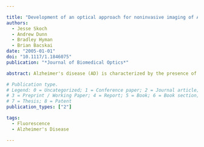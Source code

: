 ```yaml
---

title: "Development of an optical approach for noninvasive imaging of Alzheimer's disease pathology"
authors:
  - Jesse Skoch
  - Andrew Dunn
  - Bradley Hyman
  - Brian Bacskai
date: "2005-01-01"
doi: "10.1117/1.1846075"
publication: "*Journal of Biomedical Optics*"

abstract: Alzheimer's disease (AD) is characterized by the presence of aggregates of the amyloid-β (Aβ) peptide in the brain. These aggregates manifest themselves as senile plaques and cerebrovascular amyloid angiopathy (CAA). While traditional histochemical approaches can easily identify these deposits in postmortem tissue, only recently have specific ligands been developed to target Aβ in living patients using positron emission tomography (PET). Successful detection of Aβ pathology in patients will enable definitive preclinical diagnosis of AD, and enable quantitative evaluation of the efficacy of anti-Aβ therapeutics developed to treat the disease. PET scanning, however, has several disadvantages including high cost, low availability, and the requirement for radioactive tracers. We describe recent progress in the development of techniques for imaging Aβ deposits noninvasively using optical approaches. Successful development of an optical detection platform would enable inexpensive, accessible, nonradioactive detection of the Aβ deposits found in AD.

# Publication type.
# Legend: 0 = Uncategorized; 1 = Conference paper; 2 = Journal article;
# 3 = Preprint / Working Paper; 4 = Report; 5 = Book; 6 = Book section;
# 7 = Thesis; 8 = Patent
publication_types: ["2"]

tags:
  - Fluorescence
  - Alzheimer's Disease

---
```

